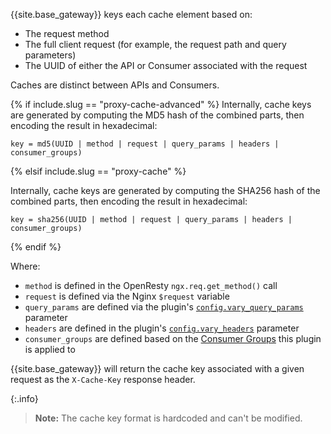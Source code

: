 {{site.base_gateway}} keys each cache element based on:
* The request method
* The full client request (for example, the request path and query parameters)
* The UUID of either the API or Consumer associated with the request

Caches are distinct between APIs and Consumers. 

{% if include.slug == "proxy-cache-advanced" %}
Internally, cache keys are generated by computing the MD5 hash of the combined parts, then encoding the result in hexadecimal:

```
key = md5(UUID | method | request | query_params | headers | consumer_groups)
```

{% elsif include.slug == "proxy-cache" %}

Internally, cache keys are generated by computing the SHA256 hash of the combined parts, then encoding the result in hexadecimal:

```
key = sha256(UUID | method | request | query_params | headers | consumer_groups)
```

{% endif %}

Where:
* `method` is defined in the OpenResty `ngx.req.get_method()` call
* `request` is defined via the Nginx `$request` variable
* `query_params` are defined via the plugin's [`config.vary_query_params`](./reference/#schema--config-vary-query-params) parameter
* `headers` are defined in the plugin's [`config.vary_headers`](./reference/#schema--config-vary-headers) parameter
* `consumer_groups` are defined based on the [Consumer Groups](/gateway/entities/consumer-group/) this plugin is applied to

{{site.base_gateway}} will return the cache key associated with a given request as the `X-Cache-Key` response header. 

{:.info}
> **Note:** The cache key format is hardcoded and can't be modified. 